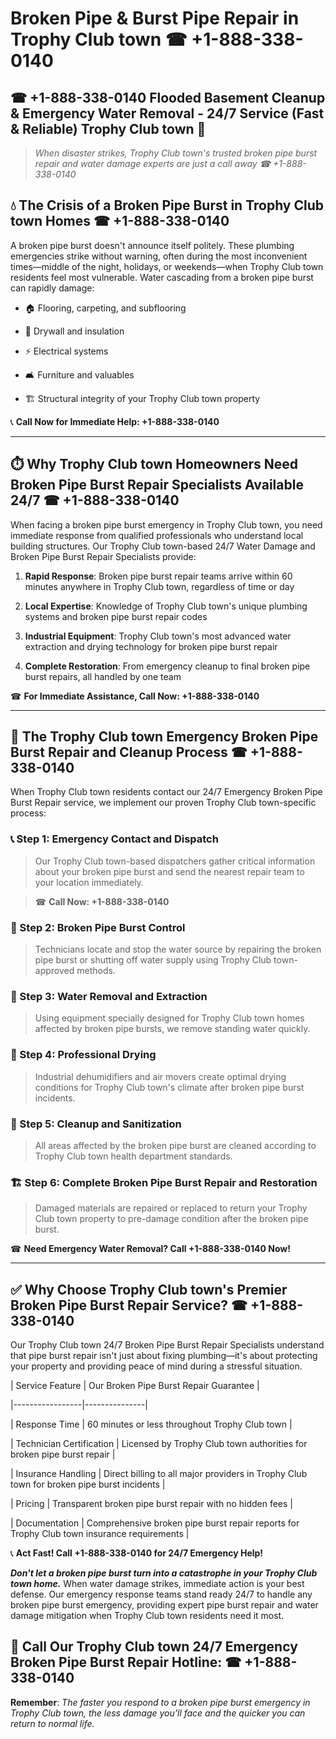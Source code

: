 # Broken Pipe & Burst Pipe Repair in Trophy Club town ☎ +1-888-338-0140  
## ☎ +1-888-338-0140 Flooded Basement Cleanup & Emergency Water Removal - 24/7 Service (Fast & Reliable) Trophy Club town 🚨  

> *When disaster strikes, Trophy Club town's trusted broken pipe burst repair and water damage experts are just a call away ☎ +1-888-338-0140*  

## 💧 The Crisis of a Broken Pipe Burst in Trophy Club town Homes ☎ +1-888-338-0140  

A broken pipe burst doesn't announce itself politely. These plumbing emergencies strike without warning, often during the most inconvenient times—middle of the night, holidays, or weekends—when Trophy Club town residents feel most vulnerable. Water cascading from a broken pipe burst can rapidly damage:  

* 🏠 Flooring, carpeting, and subflooring  
* 🧱 Drywall and insulation  
* ⚡ Electrical systems  
* 🛋️ Furniture and valuables  
* 🏗️ Structural integrity of your Trophy Club town property  

📞 **Call Now for Immediate Help: +1-888-338-0140**  

---  

## ⏱️ Why Trophy Club town Homeowners Need Broken Pipe Burst Repair Specialists Available 24/7 ☎ +1-888-338-0140  

When facing a broken pipe burst emergency in Trophy Club town, you need immediate response from qualified professionals who understand local building structures. Our Trophy Club town-based 24/7 Water Damage and Broken Pipe Burst Repair Specialists provide:  

1. **Rapid Response**: Broken pipe burst repair teams arrive within 60 minutes anywhere in Trophy Club town, regardless of time or day  
2. **Local Expertise**: Knowledge of Trophy Club town's unique plumbing systems and broken pipe burst repair codes  
3. **Industrial Equipment**: Trophy Club town's most advanced water extraction and drying technology for broken pipe burst repair  
4. **Complete Restoration**: From emergency cleanup to final broken pipe burst repairs, all handled by one team  

☎ **For Immediate Assistance, Call Now: +1-888-338-0140**  

---  

## 🔧 The Trophy Club town Emergency Broken Pipe Burst Repair and Cleanup Process ☎ +1-888-338-0140  

When Trophy Club town residents contact our 24/7 Emergency Broken Pipe Burst Repair service, we implement our proven Trophy Club town-specific process:  

### 📞 Step 1: Emergency Contact and Dispatch  
> Our Trophy Club town-based dispatchers gather critical information about your broken pipe burst and send the nearest repair team to your location immediately.  
> ☎ **Call Now: +1-888-338-0140**  

### 🚿 Step 2: Broken Pipe Burst Control  
> Technicians locate and stop the water source by repairing the broken pipe burst or shutting off water supply using Trophy Club town-approved methods.  

### 🌊 Step 3: Water Removal and Extraction  
> Using equipment specially designed for Trophy Club town homes affected by broken pipe bursts, we remove standing water quickly.  

### 💨 Step 4: Professional Drying  
> Industrial dehumidifiers and air movers create optimal drying conditions for Trophy Club town's climate after broken pipe burst incidents.  

### 🧼 Step 5: Cleanup and Sanitization  
> All areas affected by the broken pipe burst are cleaned according to Trophy Club town health department standards.  

### 🏗️ Step 6: Complete Broken Pipe Burst Repair and Restoration  
> Damaged materials are repaired or replaced to return your Trophy Club town property to pre-damage condition after the broken pipe burst.  

☎ **Need Emergency Water Removal? Call +1-888-338-0140 Now!**  

---  

## ✅ Why Choose Trophy Club town's Premier Broken Pipe Burst Repair Service? ☎ +1-888-338-0140  

Our Trophy Club town 24/7 Broken Pipe Burst Repair Specialists understand that pipe burst repair isn't just about fixing plumbing—it's about protecting your property and providing peace of mind during a stressful situation.  

| Service Feature | Our Broken Pipe Burst Repair Guarantee |  
|-----------------|---------------|  
| Response Time | 60 minutes or less throughout Trophy Club town |  
| Technician Certification | Licensed by Trophy Club town authorities for broken pipe burst repair |  
| Insurance Handling | Direct billing to all major providers in Trophy Club town for broken pipe burst incidents |  
| Pricing | Transparent broken pipe burst repair with no hidden fees |  
| Documentation | Comprehensive broken pipe burst repair reports for Trophy Club town insurance requirements |  

📞 **Act Fast! Call +1-888-338-0140 for 24/7 Emergency Help!**  

***Don't let a broken pipe burst turn into a catastrophe in your Trophy Club town home.*** When water damage strikes, immediate action is your best defense. Our emergency response teams stand ready 24/7 to handle any broken pipe burst emergency, providing expert pipe burst repair and water damage mitigation when Trophy Club town residents need it most.  

## 📱 Call Our Trophy Club town 24/7 Emergency Broken Pipe Burst Repair Hotline: ☎ +1-888-338-0140  

**Remember**: *The faster you respond to a broken pipe burst emergency in Trophy Club town, the less damage you'll face and the quicker you can return to normal life.*
